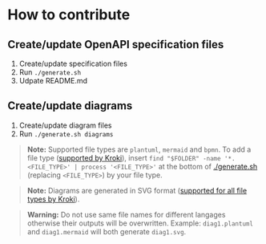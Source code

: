 # How to contribute

## Create/update OpenAPI specification files

1. Create/update specification files
2. Run `./generate.sh`
3. Udpate README.md 

## Create/update diagrams

1. Create/update diagram files
2. Run `./generate.sh diagrams`

> **Note:** Supported file types are `plantuml`, `mermaid` and `bpmn`.
> To add a file type ([supported by Kroki](https://kroki.io/#support)),
> insert `find "$FOLDER" -name '*.<FILE_TYPE>' | process '<FILE_TYPE>'`
> at the bottom of [./generate.sh](./generate.sh)
> (replacing `<FILE_TYPE>`) by your file type.

> **Note:** Diagrams are generated in SVG format
> ([supported for all file types by Kroki](https://kroki.io/#support)).

> **Warning:** Do not use same file names for different langages
> otherwise their outputs will be overwritten.
> Example: `diag1.plantuml` and `diag1.mermaid`
> will both generate `diag1.svg`.

